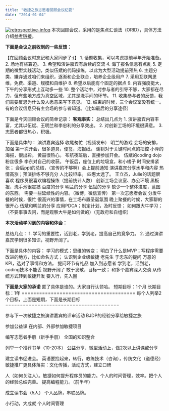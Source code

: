 ```yaml
---
title: "敏捷之旅志愿者回顾会议纪要"
date: "2014-01-04"
---
```


[![retrospective-infoq](/wp-content/uploads/2013/12/retrospective-infoq.jpg)](/wp-content/uploads/2013/12/retrospective-infoq.jpg) 本次回顾会议，采用的是焦点汇谈法（ORID），具体方法介绍[参考链接](https://bobjiang.com/2013/11/12/orid_agile_retrospective/)。

**下面是会议之前收到的一些反馈：**

【在回顾会议时忘记和大家同步了:(】 1. 话题收集，可以考虑提前半年开始准备。 2. 场地有些窘迫。 3. 希望和演讲嘉宾有后续的交流 4. 海丁报名信息有点乱 5. 定期的微型实践活动，类似伍斌的代码操练，以此为大型活动提前预热 6. 主题分类、嫌弃通过咱们来组织，逐渐和企业联合，培养企业级用户 7. 采用互联网思维，免费、渠道、规模和自维护 8. 希望以后能有个固定的据点 9. 内容强度挺大，下午的分享形式上互动多一些 10. 整个活动中，对参与者的引导不够，大家都在尽力，但有些地方成为真空区域，尤其是洗手间的环节。 11. 收集参与者的反馈，我们需要反思为什么没人愿意来写下意见。 12. 结束的时候，三个会议室没有统一。有的会议信息只有主会场的参与者知道。（比如最后的分享途径）

下面是今天回顾会议的简单记录： **客观事实：** 总结出几点为 1. 演讲嘉宾内容丰富，尤其以伍斌、王明兰和李忠利的分享突出。 2. 对创新工场的环境很满意。 3. 志愿者都很热心，积极。

下面是具体的： 演讲嘉宾选择 收尾匆忙（视频发布） 明兰的游戏 会场的安排，加强 第一次开会，很多道具，便签，海报纸。 谢钊对于关键时间点的把控 小泽的海报，很出彩。 黄喆很热心。 布航夜班后，直接参加开会。 伍斌的coding dojo粉丝很多 李东对自己的收获。 午饭后，座位上的垃圾盒，和小橘子 时间安排紧张； 会后ppt的总结，（宣传的不够啊）会上提前通知 演讲嘉宾分享水平和内容 热情高涨；预演排练不够充分 人比较坦率。 四惠太远了。 王立杰，Julie的话题很喜欢 程序员很喜欢编程操练（提前统计人数） 创新工场会议室、办公环境 黑板报，洗手池很震撼 百度的分享 明兰的分享 伍斌的分享 缺少一个整体进度，蓝图的东西。 需要一些延续性的内容。（微博，微信宣传） 第一次志愿者会议 分发午餐的时候，很忙 很高兴的事情，在工场布置圣诞氛围 晚上聚餐的时候，大家聊的很开心 伍斌和明兰的分享 应用PDCA；制定计划，及时反馈； 如何跟大牛学习；（不要事事去问，而是观察大牛是如何做的）（无政府和自组织）

**本次活动学习到的内容和体会：**

总结几点： 1. 学习的重要性，活到老，学到老，提高自己的竞争力。 2. 通过演讲嘉宾学到很多知识，视野开阔了。

下面是具体的内容： 学习的模式；思维的转变； 明白了什么是MVP；写程序需要改进的地方，比如命名方式； 认识到企业级敏捷 老先生 于忠东的提问 万恶的KPI，选对了事情和方法。 提问环节有礼品 加入到志愿者 学到老，活到老，coding技术不能丢 视野开阔了 敢于发散，目标一致； 和多个嘉宾深入交谈 从传统方式转到敏捷开发 要入行，先入圈

**下面是大家的承诺** 匿了具体是谁的。大家自行认领哈。 短期目标：1个月 长期目标：1年 ======================================= 每个人列举2个目标，上面是短期，下面是长期目标 =======================================

参与下一次敏捷之旅演讲嘉宾的评审活动 BJDP的经验分享给敏捷之旅

参加公益课 在内部、外部参加敏捷项目

编写志愿者手册（新手手册） 全国的知识整合

列举一个推荐书单（10-20本） 公益分享、微型活动上，做2次以上讲课或分享

建立读书促进会。 英语要捡起来，转行，教练技术（咨询），传统文化（道德经） 敏捷推广更具体落实：文化传播，活动方式，建立口碑

人（如何关注人）。敏捷如何提升程序员的能力。个人的时间管理，效率。把个人的经验总结完善。 提高编程能力。（前半年）

成立读书会（5人） 个人品牌，串联品牌。

小行动，大成就 个人时间管理
